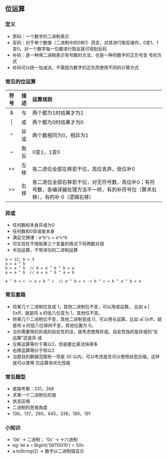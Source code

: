 ## 位运算

### 定义
* 原码：一个数字的二进制表示
* 反码：对于单个数值（二进制中的0和1）而言，对其进行取反操作，0变1，1变0。对一个数字每一位都进行取反就可得到反码
* 补码：是一种用二进制表示有号数的方法，也是一种将数字的正负号变 号的方式
* 补码可以统一加减法，不需因为数字的正负而使用不同的计算方式

### 常见的位运算
| 符号 | 描述 | 运算规则 |
| :-----:| :----: | :---- |
| & | 与 | 两个都为1时结果才为1 |
| &#124; | 或 | 两个都为0时结果才为0 |
| ^ | 异或 | 两个数相同为0，相异为1 |
| ~ | 取反 | 0变1，1变0 |
| &lt;&lt; | 左移 | 各二进位全部左移若干位，高位丢弃，低位补0 |
| &gt;&gt; | 右移 | 各二进位全部右移若干位，对无符号数，高位补0；有符号数，各编译器处理方法不一样，有的补符号位（算术右移），有的补 0（逻辑右移） |

### 异或
* 任何数和本身异或为0
* 任何数和0异或是本身
* 满足交换律：a^b^c = a^c^b
* 可实现在不借助第三个变量的情况下将两数对调
* 半加运算，不带进位的二进制运算
```
a = 12, b = 3
a = a ^ b
b = a ^ b  // b = a ^ b ^ b = a
a = a ^ b  // a = a ^ b ^ a = b

a ^ b = c -> a = b ^ c  // a ^ b = c -> b ^ c = b ^ a ^ b = a
```

### 常见套路
* 将某几个二进制位变成 1，其他二进制位不变，可以用或运算。 比如 a | 0xff，就是将 a 的低八位变为 1，其他位不变。
* 将某几个二进制位不变，其他二进制变成 0，可以用与运算。比如 a| 0xff，就 是将 a 的低八位保持不变，其他位置为 0。
* 当你需要用的异或的自反性的话，就考虑使用异或。自反性指的是异或的“反运算”还是异 或
* 左移运算等价于乘以2，但是要比乘法快得多
* 右移运算等价于除以2
* 当题目的数据范围有一项是 30 以内，可以考虑是否可以使用状态压缩。这样就可以使用 位运算来优化性能

### 常见题型
* 直接考察：231，268
* 求某一个二进制位的值
* 状态压缩
* 二进制的思维角度
* 136，137，260，645，338，190，191

### 小知识
* '0b' -> 二进制； '0x' -> 十六进制
* eg: let a = BigInt('0b110010') = 50n
* a.toString(2) -> 数字以二进制值显示
